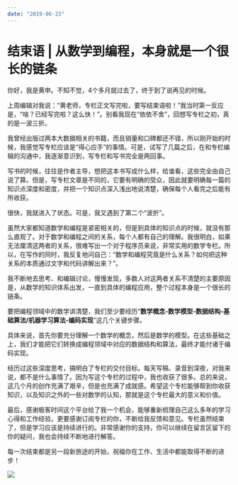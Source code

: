 ```yaml
---
date: "2019-06-23"
---  
```

      
# 结束语 | 从数学到编程，本身就是一个很长的链条
你好，我是黄申。不知不觉，4个多月就过去了，终于到了说再见的时候。

上周编辑对我说：“黄老师，专栏正文写完啦，要写结束语啦！”我当时第一反应是，“啥？已经写完啦？这么快！”。别看我现在“依依不舍”，回想写专栏之初，真的是一波三折。

我曾经出版过两本大数据相关的书籍，而且销量和口碑都还不错，所以刚开始的时候，我感觉写专栏应该是“得心应手”的事情。可是，试写了几篇之后，在和专栏编辑的沟通中，我逐渐意识到，写专栏和写书完全是两回事。

写书的时候，往往是作者主导，想把这本书写成什么样，给谁看，这些完全由自己说了算。但是，写专栏文章是不同的，它要有明确的受众，因此就要明确每一篇的知识点深度和密度，并把一个知识点深入浅出地说清楚，确保每个人看完之后能有所收获。

很快，我就进入了状态。可是，我又遇到了第二个“波折”。

虽然大家都知道数学和编程是紧密相关的，但是到具体的知识点的时候，就没有那么直观了。对于数学和编程之间的关系，每个人都有自己的理解。我很明白，如果无法厘清这两者的关系，很难写出一个对于程序员来说，非常实用的数学专栏。所以，在写作的同时，我反复地问自己：“数学和编程究竟是什么关系？如何把这种关系的本质通过文字和代码讲解出来？”。

<!-- [[[read_end]]] -->

我不断地去思考、和编辑讨论，慢慢发现，多数人对这两者关系不清楚的主要原因是，从数学的知识体系出发，一直到具体的编程应用，整个过程本身是一个很长的链条。

要把编程领域中的数学讲清楚，我们至少要经历“**数学概念-数学模型-数据结构-基础算法/机器学习算法-编码实现**”这几个关键步骤。

具体来说，首先你要充分理解一个数学的概念，然后是数学的模型。在这些基础之上，我们才能把它们转换成编程领域中对应的数据结构和算法，最终才能付诸于编码实现。

经历过这些深度思考，搞明白了专栏的交付目标。每天写稿、录音到深夜，对我来说，都不是什么事情了。因为写这个专栏的过程中，我也收获了很多。总的来说，这几个月的创作充满了艰辛，但是也充满了成就感。希望这个专栏能够帮到你收获知识，以及知识之外的一些对数学的认知，那就是这个专栏最大的意义和价值。

最后，感谢极客时间这个平台给了我一个机会，能够重新梳理自己这么多年的学习心得和工作经验，更要感谢订阅专栏的你，不断给我反馈和意见。专栏虽然结束了，但是学习应该是持续进行的。非常感谢你的支持，你可以继续在留言区留下的你的疑问，我也会持续不断地进行解答。

每一次结束都是另一段新旅途的开始，祝福你在工作、生活中都能取得不断的进步！

[![](/images/程序员数学基础/08.结束语/resourceimage02e202b2209b1e30a4268e38c68a0cdf61e2.jpg)](http://bbn7rz69sba2z1ns.mikecrm.com/40Q6Dxa)